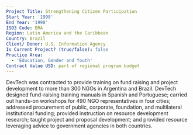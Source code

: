 ```yaml
---
Project Title: Strengthening Citizen Participation
Start Year: '1998'
End Year: '1998'
ISO3 Code: BRA
Region: Latin America and the Caribbean
Country: Brazil
Client/ Donor: U.S. Information Agency
Is Current Project? (true/false): false
Practice Area:
  - 'Education, Gender and Youth'
Contract Value USD: part of regional program budget
---
```

DevTech was contracted to provide training on fund raising and project development to more than 300 NGOs in Argentina and Brazil. DevTech designed fund-raising training manuals in Spanish and Portuguese; carried out hands-on workshops for 490 NGO representatives in four cities; addressed procurement of public, corporate, foundation, and multilateral institutional funding; provided instruction on resource development research; taught project and proposal development; and provided resource leveraging advice to government agencies in both countries.